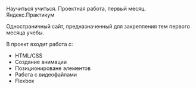 Научиться учиться. Проектная работа, первый месяц. Яндекс.Практикум

Одностраничный сайт, предназначенный для закрепления тем первого месяца учебы.

В проект входит работа с:

- HTML/CSS
- Создание анимации
- Позиционироване элементов
- Работа с видеофайлами
- Flexbox
